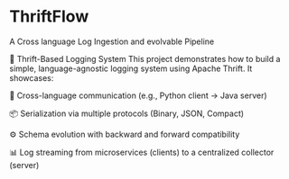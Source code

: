 # ThriftFlow
A Cross language Log Ingestion and evolvable Pipeline

🚀 Thrift-Based Logging System
This project demonstrates how to build a simple, language-agnostic logging system using Apache Thrift. It showcases:

🔁 Cross-language communication (e.g., Python client → Java server)

📦 Serialization via multiple protocols (Binary, JSON, Compact)

⚙️ Schema evolution with backward and forward compatibility

📊 Log streaming from microservices (clients) to a centralized collector (server)



